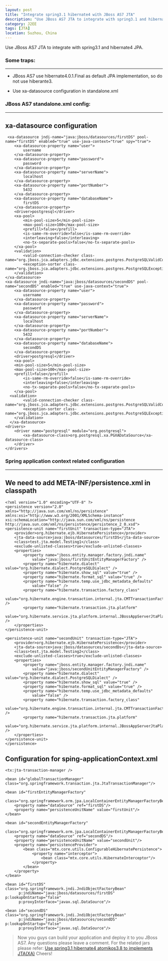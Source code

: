 ```yaml
---
layout: post
title: "Integrate spring3.1 hibernate4 with JBoss AS7 JTA"
description: "Use JBoss AS7 JTA to integrate with spring3.1 and hibernate4 JPA"
category: J2EE
tags: [JTA]
location: Suzhou, China
---
```


Use JBoss AS7 JTA to integrate with spring3.1 and hibernate4 JPA.

### Some traps:
---

* JBoss AS7 use hibernate4.0.1.Final as default JPA implementation, so do not use hiberante3.

* Use xa-datasource configuration in standalone.xml

### JBoss AS7 standalone.xml config:
---

## xa-datasource configuration

	 <xa-datasource jndi-name="java:jboss/datasources/firstDS" pool-name="firstDS" enabled="true" use-java-context="true" spy="true">
		<xa-datasource-property name="user">
			username
		</xa-datasource-property>
		<xa-datasource-property name="password">
			password
		</xa-datasource-property>
		<xa-datasource-property name="serverName">
			localhost
		</xa-datasource-property>
		<xa-datasource-property name="portNumber">
			5432
		</xa-datasource-property>
		<xa-datasource-property name="databaseName">
			firstDS
		</xa-datasource-property>
		<driver>postgresql</driver>
		<xa-pool>
			<min-pool-size>5</min-pool-size>
			<max-pool-size>100</max-pool-size>
			<prefill>false</prefill>
			<is-same-rm-override>false</is-same-rm-override>
			<interleaving>false</interleaving>
			<no-tx-separate-pools>false</no-tx-separate-pools>
		</xa-pool>
		<validation>
			<valid-connection-checker class-name="org.jboss.jca.adapters.jdbc.extensions.postgres.PostgreSQLValidConnectionChecker"/>
			<exception-sorter class-name="org.jboss.jca.adapters.jdbc.extensions.postgres.PostgreSQLExceptionSorter"/>
		</validation>
	</xa-datasource>
	<xa-datasource jndi-name="java:jboss/datasources/secondDS" pool-name="secondDS" enabled="true" use-java-context="true">
		<xa-datasource-property name="user">
			username
		</xa-datasource-property>
		<xa-datasource-property name="password">
			password
		</xa-datasource-property>
		<xa-datasource-property name="serverName">
			localhost
		</xa-datasource-property>
		<xa-datasource-property name="portNumber">
			5432
		</xa-datasource-property>
		<xa-datasource-property name="databaseName">
			secondDS
		</xa-datasource-property>
		<driver>postgresql</driver>
		<xa-pool>
		<min-pool-size>5</min-pool-size>
		<max-pool-size>100</max-pool-size>
		<prefill>false</prefill>
			<is-same-rm-override>false</is-same-rm-override>
			<interleaving>false</interleaving>
			<no-tx-separate-pools>false</no-tx-separate-pools>
		</xa-pool>
	  <validation>
			<valid-connection-checker class-name="org.jboss.jca.adapters.jdbc.extensions.postgres.PostgreSQLValidConnectionChecker"/>
			<exception-sorter class-name="org.jboss.jca.adapters.jdbc.extensions.postgres.PostgreSQLExceptionSorter"/>
		</validation>
      </xa-datasource>
	<drivers>
		<driver name="postgresql" module="org.postgresql">
			<xa-datasource-class>org.postgresql.xa.PGXADataSource</xa-datasource-class>
		</driver>
    </drivers>

### Spring application context related configuration
---

## We need to add META-INF/persistence.xml in classpath

	<?xml version="1.0" encoding="UTF-8" ?>
	<persistence version="2.0"
	xmlns="http://java.sun.com/xml/ns/persistence" xmlns:xsi="http://www.w3.org/2001/XMLSchema-instance"
	xsi:schemaLocation="http://java.sun.com/xml/ns/persistence http://java.sun.com/xml/ns/persistence/persistence_2_0.xsd">
	<persistence-unit name="firstUnit" transaction-type="JTA">
		<provider>org.hibernate.ejb.HibernatePersistence</provider>
		<jta-data-source>java:jboss/datasources/firstDS</jta-data-source>
		<class>test.jta.model.Testing1</class>
		<exclude-unlisted-classes>true</exclude-unlisted-classes>
		<properties>
			<property name="jboss.entity.manager.factory.jndi.name"
				value="java:jboss/firstUnitEntityManagerFactory" />
			<property name="hibernate.dialect" value="org.hibernate.dialect.PostgreSQLDialect" />
			<property name="hibernate.show_sql" value="true" />
			<property name="hibernate.format_sql" value="true" />
			<property name="hibernate.temp.use_jdbc_metadata_defaults"
				value="false" />
			<property name="hibernate.transaction.factory_class"
				value="org.hibernate.engine.transaction.internal.jta.CMTTransactionFactory" />
			<property name="hibernate.transaction.jta.platform"
				value="org.hibernate.service.jta.platform.internal.JBossAppServerJtaPlatform" />
		</properties>
	</persistence-unit>

	<persistence-unit name="secondUnit" transaction-type="JTA">
		<provider>org.hibernate.ejb.HibernatePersistence</provider>
		<jta-data-source>java:jboss/datasources/secondDs</jta-data-source>
		<class>test.jta.model.Testing2</class>
		<exclude-unlisted-classes>true</exclude-unlisted-classes>
		<properties>
			<property name="jboss.entity.manager.factory.jndi.name"
				value="java:jboss/secondUnitEntityManagerFactory" />
			<property name="hibernate.dialect" value="org.hibernate.dialect.PostgreSQLDialect" />
			<property name="hibernate.show_sql" value="true" />
			<property name="hibernate.format_sql" value="true" />
			<property name="hibernate.temp.use_jdbc_metadata_defaults"
				value="false" />
			<property name="hibernate.transaction.factory_class"
				value="org.hibernate.engine.transaction.internal.jta.CMTTransactionFactory" />
			<property name="hibernate.transaction.jta.platform"
				value="org.hibernate.service.jta.platform.internal.JBossAppServerJtaPlatform" />
		</properties>
	</persistence-unit>
	</persistence>

## Configuration for sping-applicationContext.xml

  	<tx:jta-transaction-manager />

	<bean id="globalTransactionManager" class="org.springframework.transaction.jta.JtaTransactionManager"/>

	<bean id="firstEntityManagerFactory"
		  class="org.springframework.orm.jpa.LocalContainerEntityManagerFactoryBean">
		<property name="dataSource" ref="firstDS"/>
		<property name="persistenceUnitName" value="firstUnit"/>
	</bean>

	<bean id="secondEntityManagerFactory"
		  class="org.springframework.orm.jpa.LocalContainerEntityManagerFactoryBean">
		<property name="dataSource" ref="secondDS"/>
		<property name="persistenceUnitName" value="secondUnit"/>
		<property name="persistenceProvider">
			<bean class="mtx.core.utils.ConfigurableHibernatePersistence">
				<property name="interceptor">
					<bean class="mtx.core.utils.HibernateInterceptor"/>
				</property>
			</bean>
		</property>
	</bean>

	<bean id="firstDS" class="org.springframework.jndi.JndiObjectFactoryBean"
		  p:jndiName="java:jboss/datasources/firstDS" p:lookupOnStartup="false"
		  p:proxyInterface="javax.sql.DataSource"/>

	<bean id="secondDS" class="org.springframework.jndi.JndiObjectFactoryBean"
		  p:jndiName="java:jboss/datasources/secondDS" p:lookupOnStartup="false"
		  p:proxyInterface="javax.sql.DataSource"/>

> Now you guys can build your application and deploy it to you JBoss AS7.
> Any questions please leave a comment. For the related jars please refer: [Use spring3.1 hibernate4 atomikos3.8 to implements JTA(XA)](http://tim.everyday-cn.com/J2EE/2012/12/25/spring-hibernate4-atomiks-jta/)
> Cheers!

